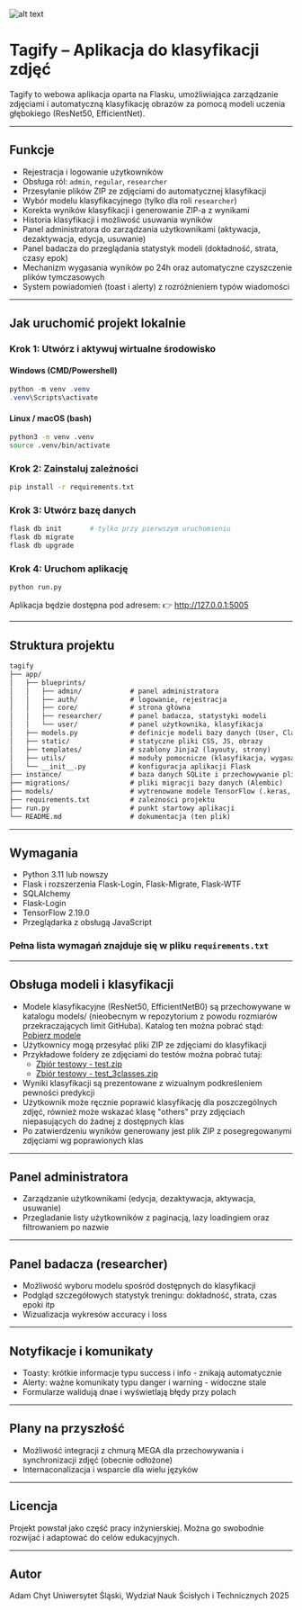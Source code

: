 ![alt text](https://github.com/taachii/tagify/tree/main/app/static/img/logo.png)
# Tagify – Aplikacja do klasyfikacji zdjęć

Tagify to webowa aplikacja oparta na Flasku, umożliwiająca zarządzanie zdjęciami i automatyczną klasyfikację obrazów za pomocą modeli uczenia głębokiego (ResNet50, EfficientNet).

---

## Funkcje

- Rejestracja i logowanie użytkowników
- Obsługa ról: `admin`, `regular`, `researcher`
- Przesyłanie plików ZIP ze zdjęciami do automatycznej klasyfikacji
- Wybór modelu klasyfikacyjnego (tylko dla roli `researcher`)
- Korekta wyników klasyfikacji i generowanie ZIP-a z wynikami
- Historia klasyfikacji i możliwość usuwania wyników
- Panel administratora do zarządzania użytkownikami (aktywacja, dezaktywacja, edycja, usuwanie)
- Panel badacza do przeglądania statystyk modeli (dokładność, strata, czasy epok)
- Mechanizm wygasania wyników po 24h oraz automatyczne czyszczenie plików tymczasowych
- System powiadomień (toast i alerty) z rozróżnieniem typów wiadomości

---

## Jak uruchomić projekt lokalnie

### Krok 1: Utwórz i aktywuj wirtualne środowisko

#### Windows (CMD/Powershell)

```powershell
python -m venv .venv
.venv\Scripts\activate
```

#### Linux / macOS (bash)

```bash
python3 -m venv .venv
source .venv/bin/activate
```

### Krok 2: Zainstaluj zależności

```bash
pip install -r requirements.txt
```

### Krok 3: Utwórz bazę danych

```bash
flask db init       # tylko przy pierwszym uruchomieniu
flask db migrate
flask db upgrade
```

### Krok 4: Uruchom aplikację

```bash
python run.py
```

Aplikacja będzie dostępna pod adresem:
👉 http://127.0.0.1:5005

---

## Struktura projektu

```markdown
tagify
├── app/
│   ├── blueprints/
│   │   ├── admin/            # panel administratora
│   │   ├── auth/             # logowanie, rejestracja
│   │   ├── core/             # strona główna
│   │   ├── researcher/       # panel badacza, statystyki modeli
│   │   └── user/             # panel użytkownika, klasyfikacja
│   ├── models.py             # definicje modeli bazy danych (User, Classification)
│   ├── static/               # statyczne pliki CSS, JS, obrazy
│   ├── templates/            # szablony Jinja2 (layouty, strony)
│   ├── utils/                # moduły pomocnicze (klasyfikacja, wygasanie)
│   └── __init__.py           # konfiguracja aplikacji Flask
├── instance/                 # baza danych SQLite i przechowywanie plików tymczasowych
├── migrations/               # pliki migracji bazy danych (Alembic)
├── models/                   # wytrenowane modele TensorFlow (.keras, history.json)
├── requirements.txt          # zależności projektu
├── run.py                    # punkt startowy aplikacji
└── README.md                 # dokumentacja (ten plik)
```
---

## Wymagania

- Python 3.11 lub nowszy
- Flask i rozszerzenia Flask-Login, Flask-Migrate, Flask-WTF
- SQLAlchemy
- Flask-Login
- TensorFlow 2.19.0
- Przeglądarka z obsługą JavaScript

### Pełna lista wymagań znajduje się w pliku `requirements.txt`

---

## Obsługa modeli i klasyfikacji

- Modele klasyfikacyjne (ResNet50, EfficientNetB0) są przechowywane w katalogu models/ (nieobecnym w repozytorium z powodu rozmiarów przekraczających limit GitHuba). Katalog ten można pobrać stąd: [Pobierz modele](https://drive.google.com/file/d/1oCxJwgCrE8KPWXaneOL-c8RcYEZX39EZ/view?usp=sharing)
- Użytkownicy mogą przesyłać pliki ZIP ze zdjęciami do klasyfikacji
- Przykładowe foldery ze zdjęciami do testów można pobrać tutaj:
  - [Zbiór testowy - test.zip](https://drive.google.com/file/d/1aOf9k2RgLTpbgGOtubV49oaIX_9j8kJI/view?usp=sharing)
  - [Zbiór testowy - test_3classes.zip](https://drive.google.com/file/d/1IBPYxqoIYH8dRT2jPWJv1nRuQMJ-Mwi7/view?usp=sharing)
- Wyniki klasyfikacji są prezentowane z wizualnym podkreśleniem pewności predykcji
- Użytkownik może ręcznie poprawić klasyfikację dla poszczególnych zdjęć, również może wskazać klasę "others" przy zdjęciach niepasujących do żadnej z dostępnych klas
- Po zatwierdzeniu wyników generowany jest plik ZIP z posegregowanymi zdjęciami wg poprawionych klas

---

## Panel administratora

- Zarządzanie użytkownikami (edycja, dezaktywacja, aktywacja, usuwanie)
- Przegladanie listy użytkowników z paginacją, lazy loadingiem oraz filtrowaniem po nazwie

---

## Panel badacza (researcher)

- Możliwość wyboru modelu spośród dostępnych do klasyfikacji
- Podgląd szczegółowych statystyk treningu: dokładność, strata, czas epoki itp
- Wizualizacja wykresów accuracy i loss

---

## Notyfikacje i komunikaty

- Toasty: krótkie informacje typu success i info - znikają automatycznie
- Alerty: ważne komunikaty typu danger i warning - widoczne stale
- Formularze walidują dnae i wyświetlają błędy przy polach

---

## Plany na przyszłość

- Możliwość integracji z chmurą MEGA dla przechowywania i synchronizacji zdjęć (obecnie odłożone)
- Internaconalizacja i wsparcie dla wielu języków

---

## Licencja

Projekt powstał jako część pracy inżynierskiej.
Można go swobodnie rozwijać i adaptować do celów edukacyjnych.

---

## Autor
Adam Chyt
Uniwersytet Śląski, Wydział Nauk Ścisłych i Technicznych
2025
